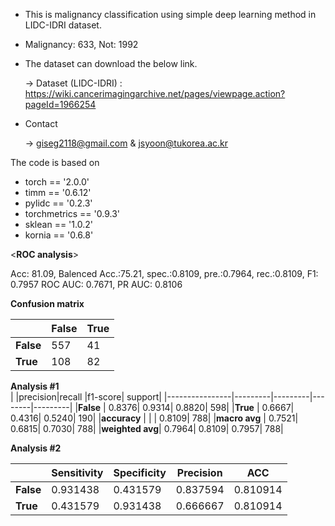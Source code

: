 - This is malignancy classification using simple deep learning method in LIDC-IDRI dataset.
- Malignancy: 633, Not: 1992
- The dataset can download the below link.

   -> Dataset (LIDC-IDRI) : https://wiki.cancerimagingarchive.net/pages/viewpage.action?pageId=1966254

- Contact

   -> giseg2118@gmail.com & jsyoon@tukorea.ac.kr

The code is based on 


- torch == '2.0.0' 
- timm == '0.6.12'
- pylidc == '0.2.3'
- torchmetrics == '0.9.3'
- sklean == '1.0.2'
- kornia == '0.6.8'


<**ROC analysis**>

Acc: 81.09, Balenced Acc.:75.21, spec.:0.8109, pre.:0.7964, rec.:0.8109, F1: 0.7957 
ROC AUC: 0.7671, PR AUC: 0.8106

**Confusion matrix**

|         |**False**|**True** |
|---------|---------|---------|
|**False**|      557|       41|
|**True** |      108|       82|

**Analysis #1**  
|                |precision|recall   |f1-score|  support|
|----------------|---------|---------|--------|---------|
|**False**       |   0.8376|   0.9314|  0.8820|      598|
|**True**        |   0.6667|   0.4316|  0.5240|      190|
|**accuracy**    |         |         |  0.8109|      788|
|**macro avg**   |   0.7521|   0.6815|  0.7030|      788|
|**weighted avg**|   0.7964|   0.8109|  0.7957|      788|

**Analysis #2** 

|         |Sensitivity|Specificity|Precision|      ACC|
|---------|-----------|-----------|---------|---------|
|**False**|   0.931438|   0.431579| 0.837594| 0.810914|
|**True** |   0.431579|   0.931438| 0.666667| 0.810914|
